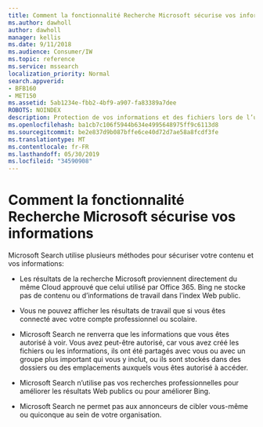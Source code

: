 ```yaml
---
title: Comment la fonctionnalité Recherche Microsoft sécurise vos informations
ms.author: dawholl
author: dawholl
manager: kellis
ms.date: 9/11/2018
ms.audience: Consumer/IW
ms.topic: reference
ms.service: mssearch
localization_priority: Normal
search.appverid:
- BFB160
- MET150
ms.assetid: 5ab1234e-fbb2-4bf9-a907-fa83389a7dee
ROBOTS: NOINDEX
description: Protection de vos informations et des fichiers lors de l’utilisation de Microsoft Search
ms.openlocfilehash: ba1cb7c106f5944b634e4995648975ff9c6113d8
ms.sourcegitcommit: be2e837d9b087bffe6ce40d72d7ae58a8fcdf3fe
ms.translationtype: MT
ms.contentlocale: fr-FR
ms.lasthandoff: 05/30/2019
ms.locfileid: "34590908"
---
```

# <a name="how-microsoft-search-keeps-your-info-secure"></a>Comment la fonctionnalité Recherche Microsoft sécurise vos informations

Microsoft Search utilise plusieurs méthodes pour sécuriser votre contenu et vos informations:
  
- Les résultats de la recherche Microsoft proviennent directement du même Cloud approuvé que celui utilisé par Office 365. Bing ne stocke pas de contenu ou d’informations de travail dans l’index Web public.
    
- Vous ne pouvez afficher les résultats de travail que si vous êtes connecté avec votre compte professionnel ou scolaire.
    
- Microsoft Search ne renverra que les informations que vous êtes autorisé à voir. Vous avez peut-être autorisé, car vous avez créé les fichiers ou les informations, ils ont été partagés avec vous ou avec un groupe plus important qui vous y inclut, ou ils sont stockés dans des dossiers ou des emplacements auxquels vous êtes autorisé à accéder.
    
- Microsoft Search n’utilise pas vos recherches professionnelles pour améliorer les résultats Web publics ou pour améliorer Bing.
    
- Microsoft Search ne permet pas aux annonceurs de cibler vous-même ou quiconque au sein de votre organisation.

  

